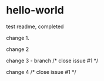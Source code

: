 # hello-world
test
readme, completed

change 1.

change 2

change 3 - branch /* close issue #1 */

change 4 /* close issue #1 */
